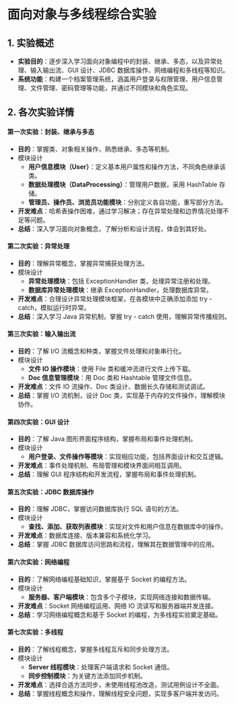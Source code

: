 # 面向对象与多线程综合实验

## 1. 实验概述

- **实验目的**：逐步深入学习面向对象编程中的封装、继承、多态，以及异常处理、输入输出流、GUI 设计、JDBC 数据库操作、网络编程和多线程等知识。
- **系统功能**：构建一个档案管理系统，涵盖用户登录与权限管理、用户信息管理、文件管理、密码管理等功能，并通过不同模块和角色实现。




## 2. 各次实验详情

#### 第一次实验：封装、继承与多态

- **目的**：掌握类、对象相关操作，熟悉继承、多态等机制。
- 模块设计
  - **用户信息模块（User）**：定义基本用户属性和操作方法，不同角色继承该类。
  - **数据处理模块（DataProcessing）**：管理用户数据，采用 HashTable 存储。
  - **管理员、操作员、浏览员功能模块**：分别定义各自功能，重写部分方法。
- **开发难点**：哈希表操作困难，通过学习解决；存在异常处理和边界情况处理不足等问题。
- **总结**：深入学习面向对象概念，了解分析和设计流程，体会到其好处。



#### 第二次实验：异常处理

- **目的**：理解异常概念，掌握异常捕获处理方法。
- 模块设计
  - **异常处理模块**：包括 ExceptionHandler 类，处理异常注册和处理。
  - **数据库异常处理模块**：继承 ExceptionHandler，处理数据库异常。
- **开发难点**：合理设计异常处理模块框架，在各模块中正确添加添加 try - catch，模拟运行时异常。
- **总结**：深入学习 Java 异常机制，掌握 try - catch 使用，理解异常传播规则。



#### 第三次实验：输入输出流

- **目的**：了解 I/O 流概念和种类，掌握文件处理和对象串行化。
- 模块设计
  - **文件 IO 操作模块**：使用 File 类和缓冲流进行文件上传下载。
  - **Doc 信息管理模块**：用 Doc 类和 Hashtable 管理文件信息。
- **开发难点**：文件 IO 流操作、Doc 类设计、数据长久存储和测试调试。
- **总结**：掌握 I/O 流机制，设计 Doc 类，实现基于内存的文件操作，理解模块协作。



#### 第四次实验：GUI 设计

- **目的**：了解 Java 图形界面程序结构，掌握布局和事件处理机制。
- 模块设计
  - **用户登录、文件操作等模块**：实现相应功能，包括界面设计和交互逻辑。
- **开发难点**：事件处理机制、布局管理和模块界面间相互调用。
- **总结**：理解 GUI 程序结构和开发流程，掌握布局和事件处理机制。



#### 第五次实验：JDBC 数据库操作

- **目的**：理解 JDBC，掌握访问数据库执行 SQL 语句的方法。
- 模块设计
  - **查找、添加、获取列表模块**：实现对文件和用户信息在数据库中的操作。
- **开发难点**：数据库连接、版本兼容和系统化学习。
- **总结**：掌握 JDBC 数据库访问思路和流程，理解其在数据管理中的应用。



#### 第六次实验：网络编程

- **目的**：了解网络编程基础知识，掌握基于 Socket 的编程方法。
- 模块设计
  - **服务器、客户端模块**：包含多个子模块，实现网络连接和数据传输。
- **开发难点**：Socket 网络编程运用、网络 IO 流读写和服务器端并发连接。
- **总结**：学习网络编程概念和基于 Socket 的编程，为多线程实验奠定基础。



#### 第七次实验：多线程

- **目的**：了解线程概念，掌握多线程互斥和同步处理方法。
- 模块设计
  - **Server 线程模块**：处理客户端请求和 Socket 通信。
  - **同步控制模块**：为关键方法添加同步机制。
- **开发难点**：选择合适方法同步，未使用线程池改造，测试用例设计不全面。
- **总结**：掌握线程概念和操作，理解线程安全问题，实现多客户端并发访问。
